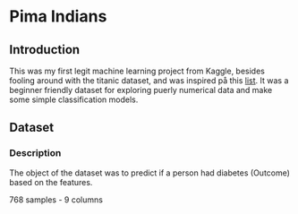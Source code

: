 # Pima Indians
## Introduction
This was my first legit machine learning project from Kaggle, besides fooling around with the titanic dataset, and was inspired på this [list](https://www.kaggle.com/getting-started/114864). It was a beginner friendly dataset for exploring puerly numerical data and make some simple classification models.

## Dataset
### Description
The object of the dataset was to predict if a person had diabetes (Outcome) based on the features.  
  
768 samples - 9 columns

